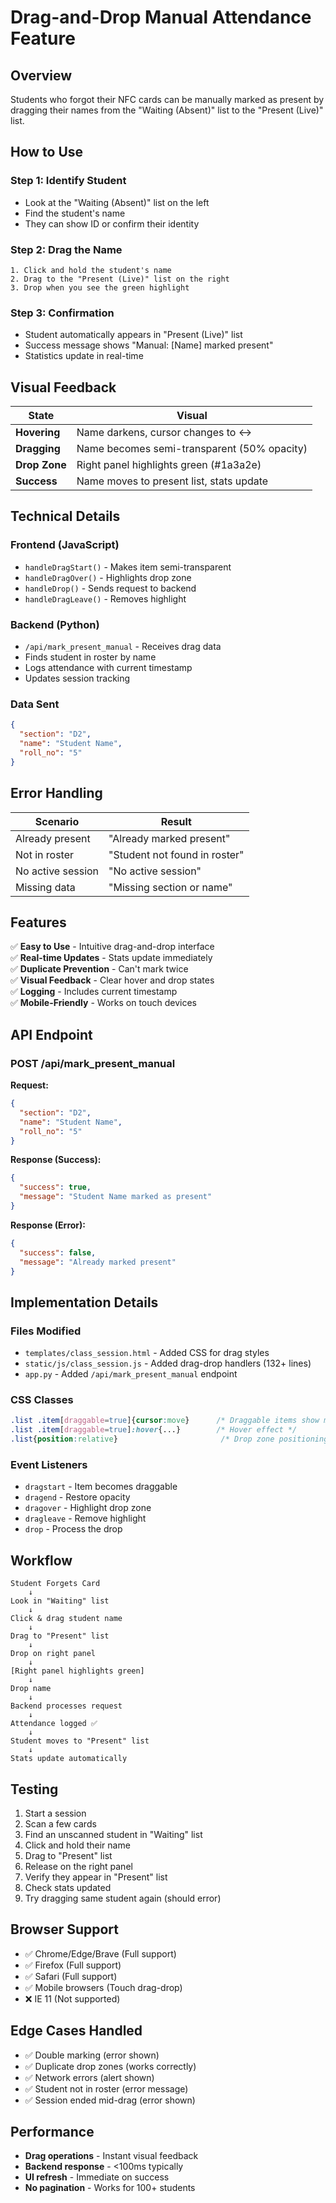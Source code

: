 # Drag-and-Drop Manual Attendance Feature

## Overview
Students who forgot their NFC cards can be manually marked as present by dragging their names from the "Waiting (Absent)" list to the "Present (Live)" list.

## How to Use

### Step 1: Identify Student
- Look at the "Waiting (Absent)" list on the left
- Find the student's name
- They can show ID or confirm their identity

### Step 2: Drag the Name
```
1. Click and hold the student's name
2. Drag to the "Present (Live)" list on the right
3. Drop when you see the green highlight
```

### Step 3: Confirmation
- Student automatically appears in "Present (Live)" list
- Success message shows "Manual: [Name] marked present"
- Statistics update in real-time

## Visual Feedback

| State | Visual |
|-------|--------|
| **Hovering** | Name darkens, cursor changes to ↔️ |
| **Dragging** | Name becomes semi-transparent (50% opacity) |
| **Drop Zone** | Right panel highlights green (#1a3a2e) |
| **Success** | Name moves to present list, stats update |

## Technical Details

### Frontend (JavaScript)
- `handleDragStart()` - Makes item semi-transparent
- `handleDragOver()` - Highlights drop zone
- `handleDrop()` - Sends request to backend
- `handleDragLeave()` - Removes highlight

### Backend (Python)
- `/api/mark_present_manual` - Receives drag data
- Finds student in roster by name
- Logs attendance with current timestamp
- Updates session tracking

### Data Sent
```json
{
  "section": "D2",
  "name": "Student Name",
  "roll_no": "5"
}
```

## Error Handling

| Scenario | Result |
|----------|--------|
| Already present | "Already marked present" |
| Not in roster | "Student not found in roster" |
| No active session | "No active session" |
| Missing data | "Missing section or name" |

## Features

✅ **Easy to Use** - Intuitive drag-and-drop interface  
✅ **Real-time Updates** - Stats update immediately  
✅ **Duplicate Prevention** - Can't mark twice  
✅ **Visual Feedback** - Clear hover and drop states  
✅ **Logging** - Includes current timestamp  
✅ **Mobile-Friendly** - Works on touch devices  

## API Endpoint

### POST /api/mark_present_manual

**Request:**
```json
{
  "section": "D2",
  "name": "Student Name",
  "roll_no": "5"
}
```

**Response (Success):**
```json
{
  "success": true,
  "message": "Student Name marked as present"
}
```

**Response (Error):**
```json
{
  "success": false,
  "message": "Already marked present"
}
```

## Implementation Details

### Files Modified
- `templates/class_session.html` - Added CSS for drag styles
- `static/js/class_session.js` - Added drag-drop handlers (132+ lines)
- `app.py` - Added `/api/mark_present_manual` endpoint

### CSS Classes
```css
.list .item[draggable=true]{cursor:move}      /* Draggable items show move cursor */
.list .item[draggable=true]:hover{...}        /* Hover effect */
.list{position:relative}                       /* Drop zone positioning */
```

### Event Listeners
- `dragstart` - Item becomes draggable
- `dragend` - Restore opacity
- `dragover` - Highlight drop zone
- `dragleave` - Remove highlight
- `drop` - Process the drop

## Workflow

```
Student Forgets Card
    ↓
Look in "Waiting" list
    ↓
Click & drag student name
    ↓
Drag to "Present" list
    ↓
Drop on right panel
    ↓
[Right panel highlights green]
    ↓
Drop name
    ↓
Backend processes request
    ↓
Attendance logged ✅
    ↓
Student moves to "Present" list
    ↓
Stats update automatically
```

## Testing

1. Start a session
2. Scan a few cards
3. Find an unscanned student in "Waiting" list
4. Click and hold their name
5. Drag to "Present" list
6. Release on the right panel
7. Verify they appear in "Present" list
8. Check stats updated
9. Try dragging same student again (should error)

## Browser Support

- ✅ Chrome/Edge/Brave (Full support)
- ✅ Firefox (Full support)
- ✅ Safari (Full support)
- ✅ Mobile browsers (Touch drag-drop)
- ❌ IE 11 (Not supported)

## Edge Cases Handled

- ✅ Double marking (error shown)
- ✅ Duplicate drop zones (works correctly)
- ✅ Network errors (alert shown)
- ✅ Student not in roster (error message)
- ✅ Session ended mid-drag (error shown)

## Performance

- **Drag operations** - Instant visual feedback
- **Backend response** - <100ms typically
- **UI refresh** - Immediate on success
- **No pagination** - Works for 100+ students
